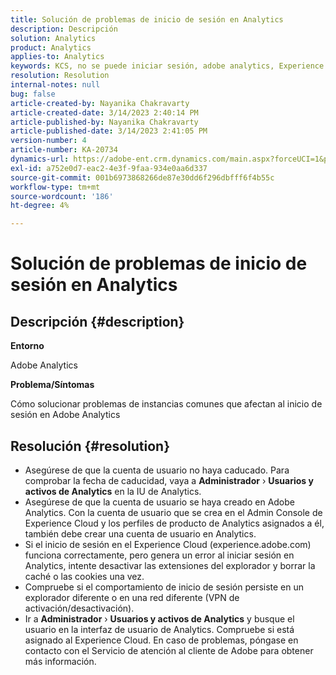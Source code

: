 ```yaml
---
title: Solución de problemas de inicio de sesión en Analytics
description: Descripción
solution: Analytics
product: Analytics
applies-to: Analytics
keywords: KCS, no se puede iniciar sesión, adobe analytics, Experience Cloud, IU de Analytics
resolution: Resolution
internal-notes: null
bug: false
article-created-by: Nayanika Chakravarty
article-created-date: 3/14/2023 2:40:14 PM
article-published-by: Nayanika Chakravarty
article-published-date: 3/14/2023 2:41:05 PM
version-number: 4
article-number: KA-20734
dynamics-url: https://adobe-ent.crm.dynamics.com/main.aspx?forceUCI=1&pagetype=entityrecord&etn=knowledgearticle&id=02314f20-76c2-ed11-83ff-6045bd006a22
exl-id: a752e0d7-eac2-4e3f-9faa-934e0aa6d337
source-git-commit: 001b6973868266de87e30dd6f296dbfff6f4b55c
workflow-type: tm+mt
source-wordcount: '186'
ht-degree: 4%

---
```


# Solución de problemas de inicio de sesión en Analytics

## Descripción {#description}


<b>Entorno</b>

Adobe Analytics

<b>Problema/Síntomas</b>

Cómo solucionar problemas de instancias comunes que afectan al inicio de sesión en Adobe Analytics


## Resolución {#resolution}


- Asegúrese de que la cuenta de usuario no haya caducado. Para comprobar la fecha de caducidad, vaya a <b>Administrador</b> › <b>Usuarios y activos de Analytics</b> en la IU de Analytics.
- Asegúrese de que la cuenta de usuario se haya creado en Adobe Analytics. Con la cuenta de usuario que se crea en el Admin Console de Experience Cloud y los perfiles de producto de Analytics asignados a él, también debe crear una cuenta de usuario en Analytics.
- Si el inicio de sesión en el Experience Cloud (experience.adobe.com) funciona correctamente, pero genera un error al iniciar sesión en Analytics, intente desactivar las extensiones del explorador y borrar la caché o las cookies una vez.
- Compruebe si el comportamiento de inicio de sesión persiste en un explorador diferente o en una red diferente (VPN de activación/desactivación).
- Ir a <b>Administrador</b> › <b>Usuarios y activos de Analytics</b> y busque el usuario en la interfaz de usuario de Analytics. Compruebe si está asignado al Experience Cloud. En caso de problemas, póngase en contacto con el Servicio de atención al cliente de Adobe para obtener más información.
